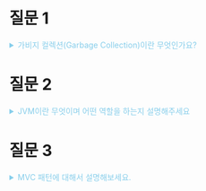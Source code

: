 # 질문 1

<details><summary style="color:skyblue">가비지 컬렉션(Garbage Collection)이란 무엇인가요?</summary>
<p>

**JVM의 Heap 영역에서 동적으로 할당했던 메모리 중 필요 없게 된 메모리 객체(grabage)를 모아 주기적으로 제거하는 프로세스.**

* GC가 없으면, 프로그래머가 일일이 메모리를 해제해주어야 함

* GC의 대상 
  * Reachable : 객체가 참조되고 있는 상태, GC의 대상이 아님
  * **Unreachable** : 객체가 참조되고 있지 않은 상태, **GC의 대상이 됨**

<details><summary style="color:skyblue">꼬리 질문 1 - GC의 작동원리는 어떻게 되나요?</summary>
<p>

* GC는 참조를 기준으로 작동합니다. 어떤 객체가 다른 객체를 참조하면, **사용중**인 객체로 참조되며, 어떤 객체도 참조하지 않는 객체는 
가비지 상태로 간주하여 메모리에서 삭제시킵니다. 

</p>
</details>

<details><summary style="color:skyblue">꼬리 질문 2 - GC의 문제점은 없나요?</summary>
<p>

**Stop the world** : GC를 실행하기 위해 JVM이 프로그램 실행을 멈추는 현상을 의미한다. GC가 실행되는 동안 GC관련 스레드를 제외한 모든 스레드가 멈추게 된다.

-> GC가 자주 발생하게 되면 그만큼 오버헤드가 발생함, 이 시간을 최소화 시키는 것이 쟁점이다. 이러한 GC의 최적화 작업을 GC 튜닝이라고 함.

</p>
</details>

<details><summary style="color:skyblue">꼬리 질문 3 - GC의 동작 과정에 대해서 설명해주세요.</summary>
<p>

</p>
</details>

</p>
</details>

# 질문 2

<details><summary style="color:skyblue">JVM이란 무엇이며 어떤 역할을 하는지 설명해주세요</summary>
<p>

JVM은 Java Virtual Machine의 약자로, Java 바이트코드를 실행할 수 있는 런타임 환경입니다. JVM을 통해 Java 프로그램은 여러 운영체제에서 동작할 수 있습니다.

<details><summary style="color:skyblue">꼬리 질문 1 - JVM의 메모리 구조에 대해서 설명해주세요.</summary>
<p>

### JVM의 메모리 구조

* JVM의 메모리 구조는 크게 Method Area, Heap, JVM Stacks, PC Registers, Native Method Stacks으로 나눌 수 있습니다. Heap 영역은 객체의 메모리를 관리하며, Stack 영역은 메서드의 호출과 로컬 변수를 관리합니다.


</p>
</details>

<details><summary style="color:skyblue">꼬리 질문 2 - JVM의 동작 방식에 대해서 설명해주세요.</summary>
<p>

### JVM의 동작 방식

* 자바 프로그램을 실행하면 JVM은 운영체제로부터 메모리를 할당 받습니다.
* 자바 컴파일러가 자바 소스코드를 자바 바이트코드로 컴파일 합니다.
* 클래스로더(Class loader)는 동적 로딩을 통해 필요한 클래스들을 로딩 및 링크하여 Runtime Data Area에 올립니다.
* 


</p>
</details>

<details><summary style="color:skyblue">꼬리 질문 3 - 클래스 로더는 무엇인가요?</summary>
<p>

### JVM의 메모리 구조

* JVM의 메모리 구조는 크게 Method Area, Heap, JVM Stacks, PC Registers, Native Method Stacks으로 나눌 수 있습니다. Heap 영역은 객체의 메모리를 관리하며, Stack 영역은 메서드의 호출과 로컬 변수를 관리합니다.


</p>
</details>

<details><summary style="color:skyblue">꼬리 질문 4 - JIT(Just-in-time) 컴파일러는 무엇인가요?</summary>
<p>

* 바이트 코드를 전체 컴파일하여 실행 시점에 네이티브 코드로 변환
* 변환된 네이티브 코드를 캐싱해둠
* 하나씩 인터프리터 하여 실행하는 것이 아닌, 컴파일된 네이티브 코드를 실행하는 것이기 떄문에 전체적인 속도가 향상된다.

</p>
</details>


</p>
</details>



# 질문 3

<details><summary style="color:skyblue">MVC 패턴에 대해서 설명해보세요.</summary>
<p>

> M(Model)V(View)C(Controller) 패턴, 데이터 및 논리 제어를 구현하는데 널리 사용되는 소프트웨어 디자인 패턴

* Model : 데이터와 비즈니스 로직을 관리
* View : 레이아웃과 화면을 처리
* Controller : 모델과 뷰로 명령을 전달

장점 : 관심사의 분리로 인해 유지 보수와 확장성이 향상됨 + 테스트 용이성 높아짐

<details><summary style="color:skyblue">꼬리 질문 1 - 주로 스프링부트를 활용해 프로젝트를 진행하셨는데, 스프링부트에서는 MVC 패턴이 어떻게 적용되어 있을까요?</summary>
<p>

* 모델 : Service클래스, DAO 클래스를 통해 DB와의 통신을 처리, `@Service`, `Repository` 등의 어노테이션을 통해 해당 클래스의 역할을 명확하게 할 수 있음. 또한 의존성 주입(DI)를 통해 다른 빈(Bean) 객체를 사용할 수 있음.
* 뷰 : 스프링 MVC에서는 타임리프나 jsp등을 통해 구현
* 컨트롤러 : 스프링부트에서는 `@Controller` 어노테이션이 붙은 클래스로 정의, 컨트롤러는 리포지터리나 서비스 레이어에 접근하여 비즈니스 로직을 처리하고 데이터를 가져오거나 저장하게 된다.

> **DispatcherServlet** : 스프링 MVC의 핵심 요소로, 모든 웹 요청이 이 서블렛으로 처리되며, 적절한 컨트롤러에 요청을 위임한다.

스프링(부트)의 MVC는 AOP와 DI에 의존하여 구현하게 된다. 이러한 기능들은 컴포넌트 간의 결합도를 낮추고 MVC 패턴을 간결하게 구현할 수 있께 된다.

</p>
</details>

<details><summary style="color:skyblue">꼬리 질문 2 - 서블릿이 뭔가요?</summary>
<p>

</p>
</details>

</p>
</details>